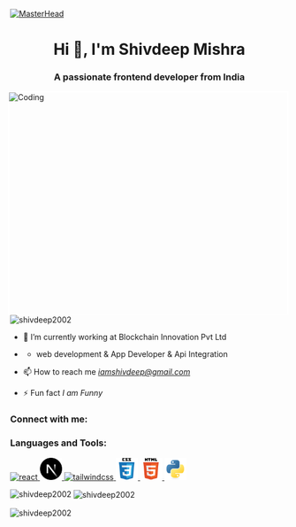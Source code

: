 [![MasterHead ](https://media.licdn.com/dms/image/D5612AQFqurU-rNa87Q/article-cover_image-shrink_720_1280/0/1716881156371?e=2147483647&v=beta&t=L-HHwkYHTVFQ_twDixwnlaUFRcaGpnnHnwc9cl2dxVA)](https://shivdeep2002.io)

<h1 align="center">Hi 👋, I'm Shivdeep Mishra</h1>
<h3 align="center">A passionate frontend developer from India</h3>

<img align="right" alt="Coding" width="600" height="400" style="border: 2px solid white;" src="https://media.giphy.com/media/qgQUggAC3Pfv687qPC/giphy.gif">

<p align="left"> <img src="https://komarev.com/ghpvc/?username=shivdeep2002&label=Profile%20views&color=0e75b6&style=flat" alt="shivdeep2002" /> </p>

- 🌱 I’m currently working at Blockchain Innovation Pvt Ltd
- *  web development & App Developer & Api Integration 

- 📫 How to reach me *iamshivdeep@gmail.com*

- ⚡ Fun fact *I am Funny*

<h3 align="left">Connect with me:</h3>
<p align="left"></p>

<h3 align="left">Languages and Tools:</h3>
<p align="left"> 
  <a href="https://reactjs.org/" target="_blank" rel="noreferrer"> 
    <img src="https://www.svgrepo.com/show/452092/react.svg" alt="react" width="40" height="40"/> 
  </a> 
  <a href="https://nextjs.org/" target="_blank" rel="noreferrer"> 
    <img src="https://raw.githubusercontent.com/devicons/devicon/master/icons/nextjs/nextjs-original.svg" alt="nextjs" width="40" height="40"/> 
  </a> 
  <a href="https://tailwindcss.com/" target="_blank" rel="noreferrer"> 
    <img src="https://www.vectorlogo.zone/logos/tailwindcss/tailwindcss-icon.svg" alt="tailwindcss" width="40" height="40"/> 
  </a> 
  <a href="https://www.w3schools.com/css/" target="_blank" rel="noreferrer"> 
    <img src="https://raw.githubusercontent.com/devicons/devicon/master/icons/css3/css3-original-wordmark.svg" alt="css3" width="40" height="40"/> 
  </a> 
  <a href="https://www.w3.org/html/" target="_blank" rel="noreferrer"> 
    <img src="https://raw.githubusercontent.com/devicons/devicon/master/icons/html5/html5-original-wordmark.svg" alt="html5" width="40" height="40"/> 
  </a> 
  <a href="https://www.python.org" target="_blank" rel="noreferrer"> 
    <img src="https://raw.githubusercontent.com/devicons/devicon/master/icons/python/python-original.svg" alt="python" width="40" height="40"/> 
  </a> 
</p>

<p><img align="left" src="https://github-readme-stats.vercel.app/api/top-langs?username=shivdeep2002&show_icons=true&locale=en&layout=compact" alt="shivdeep2002" /></p>

<p>&nbsp;<img align="center" src="https://github-readme-stats.vercel.app/api?username=shivdeep2002&show_icons=true&locale=en" alt="shivdeep2002" /></p>

<p><img align="center" src="https://github-readme-streak-stats.herokuapp.com/?user=shivdeep2002&" alt="shivdeep2002" /></p>

